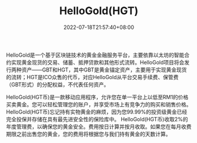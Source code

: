 ﻿---
weight: 
title: "HelloGold(HGT)"
description: "HelloGold是一个基于区块链技术的黄金金融服务平台，主要依靠以太坊的智能合约实现黄金现货的交易、储蓄、抵押贷款和其他形式流转"
date: 2022-07-18T21:57:40+08:00
lastmod: 2022-07-18T16:45:40+08:00
draft: false
authors: ["浮尘"]
featuredImage: "hellogoldhgt.webp"
link: "https://www.hellogold.com/"
tags: ["数字代币","HelloGold(HGT)"]
categories: ["navigation"]
navigation: ["数字代币"]
lightgallery: true
toc: true
pinned: false
recommend: false
recommend1: false
---
HelloGold是一个基于区块链技术的黄金金融服务平台，主要依靠以太坊的智能合约实现黄金现货的交易、储蓄、抵押贷款和其他形式流转。HelloGold项目将会发行两种资产——GBT和HGT，其中GBT是黄金锚定资产，主要用于实现黄金现货的流转；HGT是ICO众售的代币，对应HelloGold从平台交易手续费、保管费（GBT形式）的分配权益，不代表任何资产。

HelloGold(HGT币)是一款移动应用程序，允许您在单一平台上以低至RM1的价格买卖黄金。您可以轻松管理您的账户，并享受市场上有竞争力的购买和销售价格。HelloGold(HGT币)忘记持有实物黄金的麻烦，因为您99.99%的投资级黄金已经完全投保并存储在具有最先进安全性的保险库中。
HelloGold(HGT币)收取2%的年度管理费，以确保您的黄金安全。费用按日计算并按月收取。如果您在每月收费期限之前出售您的黄金，您的费用将根据您与我们持有黄金的天数计算。

